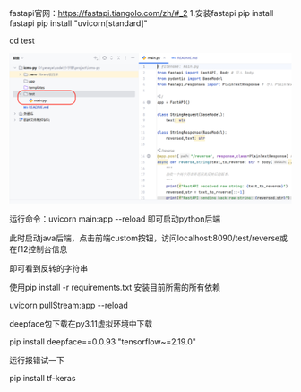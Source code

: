 fastapi官网：https://fastapi.tiangolo.com/zh/#_2
1.安装fastapi
pip install fastapi
pip install "uvicorn[standard]"

cd test

![image-20250708123846874](README.assets/image-20250708123846874.png)

运行命令：uvicorn main:app --reload 即可启动python后端

此时启动java后端，点击前端custom按钮，访问localhost:8090/test/reverse或在f12控制台信息

即可看到反转的字符串

使用pip install -r requirements.txt 安装目前所需的所有依赖

uvicorn pullStream:app --reload



deepface包下载在py3.11虚拟环境中下载

pip install deepface==0.0.93 "tensorflow~=2.19.0"



运行报错试一下

pip install tf-keras
